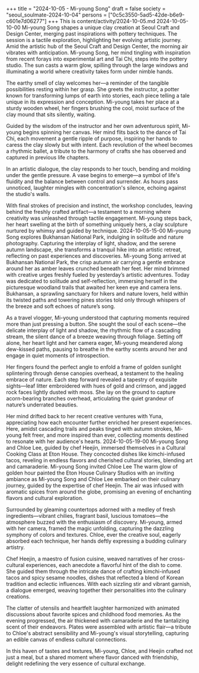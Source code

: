 +++
title = "2024-10-05 - Mi-young Song"
draft = false
society = "seoul_soulmate-2024-10-04"
persons = ["0c5c3550-5ad5-42de-b6e9-c601e7d06277"]
+++
This is content/activity/2024-10-05.md
2024-10-05-10-00
Mi-young Song shapes a unique clay creation at Seoul Craft and Design Center, merging past inspirations with pottery techniques. The session is a tactile exploration, highlighting her evolving artistic journey.
Amid the artistic hub of the Seoul Craft and Design Center, the morning air vibrates with anticipation. Mi-young Song, her mind tingling with inspiration from recent forays into experimental art and Tai Chi, steps into the pottery studio. The sun casts a warm glow, spilling through the large windows and illuminating a world where creativity takes form under nimble hands.

The earthy smell of clay welcomes her—a reminder of the tangible possibilities resting within her grasp. She greets the instructor, a potter known for transforming lumps of earth into stories, each piece telling a tale unique in its expression and conception. Mi-young takes her place at a sturdy wooden wheel, her fingers brushing the cool, moist surface of the clay mound that sits silently, waiting.

Guided by the wisdom of the instructor and her own adventurous spirit, Mi-young begins spinning her canvas. Her mind flits back to the dance of Tai Chi, each movement a gentle ripple of purpose, inspiring her hands to caress the clay slowly but with intent. Each revolution of the wheel becomes a rhythmic ballet, a tribute to the harmony of crafts she has observed and captured in previous life chapters.

In an artistic dialogue, the clay responds to her touch, bending and molding under the gentle pressure. A vase begins to emerge—a symbol of life's fluidity and the balance between control and surrender. As hours pass unnoticed, laughter mingles with concentration's silence, echoing against the studio's walls.

With final strokes of precision and instinct, the workshop concludes, leaving behind the freshly crafted artifact—a testament to a morning where creativity was unleashed through tactile engagement. Mi-young steps back, her heart swelling at the birth of something uniquely hers, a clay sculpture nurtured by whimsy and guided by technique.
2024-10-05-15-00
Mi-young Song explores Bukhansan National Park, indulging in solitude and nature photography. Capturing the interplay of light, shadow, and the serene autumn landscape, she transforms a tranquil hike into an artistic retreat, reflecting on past experiences and discoveries.
Mi-young Song arrived at Bukhansan National Park, the crisp autumn air carrying a gentle embrace around her as amber leaves crunched beneath her feet. Her mind brimmed with creative urges freshly fueled by yesterday’s artistic adventures. Today was dedicated to solitude and self-reflection, immersing herself in the picturesque woodland trails that awaited her keen eye and camera lens. Bukhansan, a sprawling sanctuary for hikers and nature lovers, held within its twisted paths and towering pines stories told only through whispers of the breeze and soft echoes of nature’s song.

As a travel vlogger, Mi-young understood that capturing moments required more than just pressing a button. She sought the soul of each scene—the delicate interplay of light and shadow, the rhythmic flow of a cascading stream, the silent dance of a breeze weaving through foliage. Setting off alone, her heart light and her camera eager, Mi-young meandered along dew-kissed paths, pausing to breathe in the earthy scents around her and engage in quiet moments of introspection. 

Her fingers found the perfect angle to enfold a frame of golden sunlight splintering through dense canopies overhead, a testament to the healing embrace of nature. Each step forward revealed a tapestry of exquisite sights—leaf litter embroidered with hues of gold and crimson, and jagged rock faces lightly dusted with moss. She lay on the ground to capture acorn-bearing branches overhead, articulating the quiet grandeur of nature’s underrated beauties.

Her mind drifted back to her recent creative ventures with Yuna, appreciating how each encounter further enriched her present experiences. Here, amidst cascading trails and peaks tinged with autumn strokes, Mi-young felt freer, and more inspired than ever, collecting moments destined to resonate with her audience's hearts.
2024-10-05-19-00
Mi-young Song and Chloe Lee, guided by chef Heejin, immersed themselves in a Cultural Cooking Class at Eton House. They concocted dishes like kimchi-infused tacos, reveling in endless flavors and cherished cultural stories, blending art and camaraderie.
Mi-young Song invited Chloe Lee
The warm glow of golden hour painted the Eton House Culinary Studios with an inviting ambiance as Mi-young Song and Chloe Lee embarked on their culinary journey, guided by the expertise of chef Heejin. The air was infused with aromatic spices from around the globe, promising an evening of enchanting flavors and cultural exploration. 

Surrounded by gleaming countertops adorned with a medley of fresh ingredients—vibrant chilies, fragrant basil, luscious tomatoes—the atmosphere buzzed with the enthusiasm of discovery. Mi-young, armed with her camera, framed the magic unfolding, capturing the dazzling symphony of colors and textures. Chloe, ever the creative soul, eagerly absorbed each technique, her hands deftly expressing a budding culinary artistry.

Chef Heejin, a maestro of fusion cuisine, weaved narratives of her cross-cultural experiences, each anecdote a flavorful hint of the dish to come. She guided them through the intricate dance of crafting kimchi-infused tacos and spicy sesame noodles, dishes that reflected a blend of Korean tradition and eclectic influences. With each sizzling stir and vibrant garnish, a dialogue emerged, weaving together their personalities into the culinary creations.

The clatter of utensils and heartfelt laughter harmonized with animated discussions about favorite spices and childhood food memories. As the evening progressed, the air thickened with camaraderie and the tantalizing scent of their endeavors. Plates were assembled with artistic flair—a tribute to Chloe's abstract sensibility and Mi-young's visual storytelling, capturing an edible canvas of endless cultural connections.

In this haven of tastes and textures, Mi-young, Chloe, and Heejin crafted not just a meal, but a shared moment where flavor danced with friendship, delight redefining the very essence of cultural exchange.
